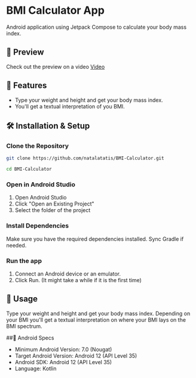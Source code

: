 # BMI Calculator App
Android application using Jetpack Compose to calculate your body mass index. 

## 🔗 Preview
Check out the preview on a video 
[Video](https://drive.google.com/file/d/1YZJw8K3_2imtY4R2VNMSpGBRblx95B7v/view?usp=sharing)

## 📌 Features
- Type your weight and height and get your body mass index.
- You'll get a textual interpretation of you BMI.

## 🛠️ Installation & Setup

###  Clone the Repository
```sh
git clone https://github.com/natalatatis/BMI-Calculator.git
```
```sh
cd BMI-Calculator
```

###  Open in Android Studio
1. Open Android Studio
2. Click "Open an Existing Project"
3. Select the folder of the project

### Install Dependencies
Make sure you have the required dependencies installed. Sync Gradle if needed.

### Run the app 
1. Connect an Android device or an emulator.
2. Click Run.
(It might take a while if it is the first time)
## 🚀 Usage
Type your weight and height and get your body mass index.
Depending on your BMI you'll get a textual interpretation on where your BMI lays on the BMI spectrum.

##📱 Android Specs
- Minimum Android Version: 7.0 (Nougat)
- Target Android Version: Android 12 (API Level 35)
- Android SDK: Android 12 (API Level 35)
- Language: Kotlin

